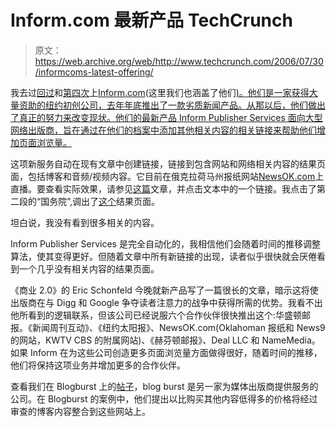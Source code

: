 # Inform.com 最新产品 TechCrunch

> 原文：<https://web.archive.org/web/http://www.techcrunch.com/2006/07/30/informcoms-latest-offering/>

 [](https://web.archive.org/web/20221207204507/http://www.inform.com/) 我去过[回过](https://web.archive.org/web/20221207204507/http://www.beta.techcrunch.com/2005/10/16/informcom-doesnt/)和[第四次](https://web.archive.org/web/20221207204507/http://www.beta.techcrunch.com/2005/10/24/a-second-look-at-informcom/)上[Inform.com](https://web.archive.org/web/20221207204507/http://www.inform.com/)(这里我们也涵盖了他们[)。他们是一家获得大量资助的纽约初创公司，去年年底推出了一款劣质新闻产品。从那以后，他们做出了真正的努力来改变现状。他们的最新产品 Inform Publisher Services 面向大型网络出版商，旨在通过在他们的档案中添加其他相关内容的相关链接来帮助他们增加页面浏览量。](https://web.archive.org/web/20221207204507/http://www.beta.techcrunch.com/2005/12/05/informcom-re-launches-with-major-feature-changes/)

这项新服务自动在现有文章中创建链接，链接到包含网站和网络相关内容的结果页面，包括博客和音频/视频内容。它目前在俄克拉荷马州报纸网站[NewsOK.com](https://web.archive.org/web/20221207204507/http://newsok.com/)上直播。要查看实际效果，请参见[这篇](https://web.archive.org/web/20221207204507/http://newsok.com/article/2823135/?template=home/main)文章，并点击文本中的一个链接。我点击了第二段的“国务院”,调出了[这个](https://web.archive.org/web/20221207204507/http://newsok.com/keysearch/?er=1&CANONICAL=U.S.%20Department%20of%20State&CATEGORY=ORGANIZATION)结果页面。

坦白说，我没有看到很多相关的内容。

Inform Publisher Services 是完全自动化的，我相信他们会随着时间的推移调整算法，使其变得更好。但随着文章中所有新链接的出现，读者似乎很快就会厌倦看到一个几乎没有相关内容的结果页面。

《商业 2.0》的 Eric Schonfeld 今晚就新产品写了一篇很长的文章，暗示这将使出版商在与 Digg 和 Google 争夺读者注意力的战争中获得所需的优势。我看不出他所看到的逻辑联系，但该公司已经说服六个合作伙伴很快推出这个:华盛顿邮报。《新闻周刊互动》、《纽约太阳报》、NewsOK.com(Oklahoman 报纸和 News9 的网站，KWTV CBS 的附属网站)、《赫芬顿邮报》、Deal LLC 和 NameMedia。如果 Inform 在为这些公司创造更多页面浏览量方面做得很好，随着时间的推移，他们将保持这项业务并增加更多的合作伙伴。

查看我们在 Blogburst 上的[帖子](https://web.archive.org/web/20221207204507/http://www.beta.techcrunch.com/tag/blogburst)，blog burst 是另一家为媒体出版商提供服务的公司。在 Blogburst 的案例中，他们提出以比购买其他内容低得多的价格将经过审查的博客内容整合到这些网站上。